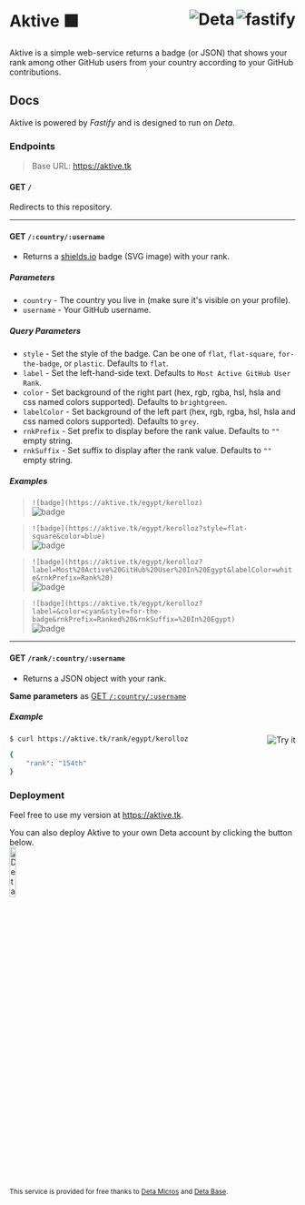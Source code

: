 <h1 align="left">Aktive 🟩
<a target="_blank" href="https://fastify.io">
  <img alt="fastify" align="right" src="https://t.ly/0o1a"/>
</a>
<a target="_blank" href="https://deta.sh">
  <img alt="Deta" align="right" src="https://t.ly/-g08" />
</a>
</h1>

Aktive is a simple web-service returns a badge (or JSON) that shows your rank among other GitHub users from your country according to your GitHub contributions.

## Docs

Aktive is powered by _Fastify_ and is designed to run on _Deta_.  

### Endpoints

> Base URL: <https://aktive.tk>

#### GET `/`

Redirects to this repository.

---

#### GET `/:country/:username`

- Returns a [shields.io](https://shields.io) badge (SVG image) with your rank.

##### Parameters

- `country` - The country you live in (make sure it's visible on your profile).
- `username` - Your GitHub username.

##### Query Parameters

- `style` - Set the style of the badge. Can be one of `flat`, `flat-square`, `for-the-badge`, or `plastic`. Defaults to `flat`.
- `label` - Set the left-hand-side text. Defaults to `Most Active GitHub User Rank`.
- `color` - Set background of the right part (hex, rgb, rgba, hsl, hsla and css named colors supported). Defaults to `brightgreen`.
- `labelColor` -  Set background of the left part (hex, rgb, rgba, hsl, hsla and css named colors supported). Defaults to `grey`.
- `rnkPrefix` - Set prefix to display before the rank value. Defaults to `""` empty string.
- `rnkSuffix` - Set suffix to display after the rank value. Defaults to `""` empty string.

##### Examples

> `![badge](https://aktive.tk/egypt/kerolloz)`  
> ![badge](https://aktive.tk/egypt/kerolloz)

> `![badge](https://aktive.tk/egypt/kerolloz?style=flat-square&color=blue)`  
> ![badge](https://aktive.tk/egypt/kerolloz?style=flat-square&color=blue)  

> `![badge](https://aktive.tk/egypt/kerolloz?label=Most%20Active%20GitHub%20User%20In%20Egypt&labelColor=white&rnkPrefix=Rank%20)`  
> ![badge](https://aktive.tk/egypt/kerolloz?label=Most%20Active%20GitHub%20User%20In%20Egypt&labelColor=white&rnkPrefix=Rank%20)

> `![badge](https://aktive.tk/egypt/kerolloz?label=&color=cyan&style=for-the-badge&rnkPrefix=Ranked%20&rnkSuffix=%20In%20Egypt)`  
> ![badge](https://aktive.tk/egypt/kerolloz?label=&color=cyan&style=for-the-badge&rnkPrefix=Ranked%20&rnkSuffix=%20In%20Egypt)

---

#### GET `/rank/:country/:username`

- Returns a JSON object with your rank.

**Same parameters** as [GET `/:country/:username`](#get-countryusername)

##### Example

<a target="_blank" href="https://reqbin.com/c-1lldzybw ">
  <img align="right" alt="Try it" src="https://img.shields.io/badge/-Try%20it-white?style=for-the-badge" />
</a>

```bash
$ curl https://aktive.tk/rank/egypt/kerolloz

{
    "rank": "154th"
}
```

### Deployment

Feel free to use my version at <https://aktive.tk>.

You can also deploy Aktive to your own Deta account by clicking the button below.  
<a href="https://go.deta.dev/deploy?repo=https://github.com/kerolloz/aktive">
  <img width="15%" alt="Deta Deploy Button" src="https://button.deta.dev/1/svg" />
</a>

<sub>This service is provided for free thanks to [Deta Micros](https://docs.deta.sh/docs/micros/about) and [Deta Base](https://docs.deta.sh/docs/base/about).</sub>
